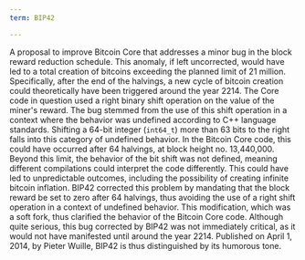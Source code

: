 ```yaml
---
term: BIP42

---
```

A proposal to improve Bitcoin Core that addresses a minor bug in the block reward reduction schedule. This anomaly, if left uncorrected, would have led to a total creation of bitcoins exceeding the planned limit of 21 million. Specifically, after the end of the halvings, a new cycle of bitcoin creation could theoretically have been triggered around the year 2214. The Core code in question used a right binary shift operation on the value of the miner's reward. The bug stemmed from the use of this shift operation in a context where the behavior was undefined according to C++ language standards. Shifting a 64-bit integer (`int64_t`) more than 63 bits to the right falls into this category of undefined behavior. In the Bitcoin Core code, this could have occurred after 64 halvings, at block height no. 13,440,000. Beyond this limit, the behavior of the bit shift was not defined, meaning different compilations could interpret the code differently. This could have led to unpredictable outcomes, including the possibility of creating infinite bitcoin inflation. BIP42 corrected this problem by mandating that the block reward be set to zero after 64 halvings, thus avoiding the use of a right shift operation in a context of undefined behavior. This modification, which was a soft fork, thus clarified the behavior of the Bitcoin Core code. Although quite serious, this bug corrected by BIP42 was not immediately critical, as it would not have manifested until around the year 2214. Published on April 1, 2014, by Pieter Wuille, BIP42 is thus distinguished by its humorous tone.